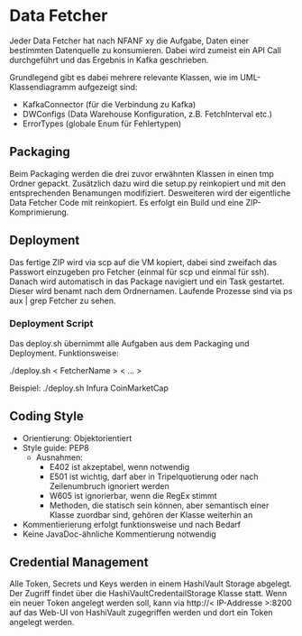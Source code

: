 # Data Fetcher

Jeder Data Fetcher hat nach NFANF xy die Aufgabe, Daten einer bestimmten Datenquelle zu konsumieren. Dabei wird zumeist ein API Call durchgeführt und das Ergebnis in Kafka geschrieben.

Grundlegend gibt es dabei mehrere relevante Klassen, wie im UML-Klassendiagramm aufgezeigt sind:

* KafkaConnector (für die Verbindung zu Kafka)
* DWConfigs (Data Warehouse Konfiguration, z.B. FetchInterval etc.)
* ErrorTypes (globale Enum für Fehlertypen)

## Packaging

Beim Packaging werden die drei zuvor erwähnten Klassen in einen tmp Ordner gepackt. Zusätzlich dazu wird die setup.py reinkopiert und mit den entsprechenden Benamungen modifiziert. Desweiteren wird der eigentliche Data Fetcher Code mit reinkopiert. Es erfolgt ein Build und eine ZIP-Komprimierung.

## Deployment

Das fertige ZIP wird via scp auf die VM kopiert, dabei sind zweifach das Passwort einzugeben pro Fetcher (einmal für scp und einmal für ssh). Danach wird automatisch in das Package navigiert und ein Task gestartet. Dieser wird benamt nach dem Ordnernamen. Laufende Prozesse sind via ps aux | grep Fetcher zu sehen.

### Deployment Script

Das deploy.sh übernimmt alle Aufgaben aus dem Packaging und Deployment. 
Funktionsweise:

./deploy.sh < FetcherName > < ... >

Beispiel:
./deploy.sh Infura CoinMarketCap

## Coding Style

* Orientierung: Objektorientiert
* Style guide: PEP8
    * Ausnahmen:
        * E402 ist akzeptabel, wenn notwendig
        * E501 ist wichtig, darf aber in Tripelquotierung oder nach Zeilenumbruch ignoriert werden
        * W605 ist ignorierbar, wenn die RegEx stimmt
        * Methoden, die statisch sein können, aber semantisch einer Klasse zuordbar sind, gehören der Klasse weiterhin an
* Kommentierierung erfolgt funktionsweise und nach Bedarf
* Keine JavaDoc-ähnliche Kommentierung notwendig

## Credential Management

Alle Token, Secrets und Keys werden in einem HashiVault Storage abgelegt. Der Zugriff findet über die HashiVaultCredentailStorage Klasse statt. Wenn ein neuer Token angelegt werden soll, kann via http://< IP-Addresse >:8200 auf das Web-UI von HashiVault zugegriffen werden und dort ein Token angelegt werden.
